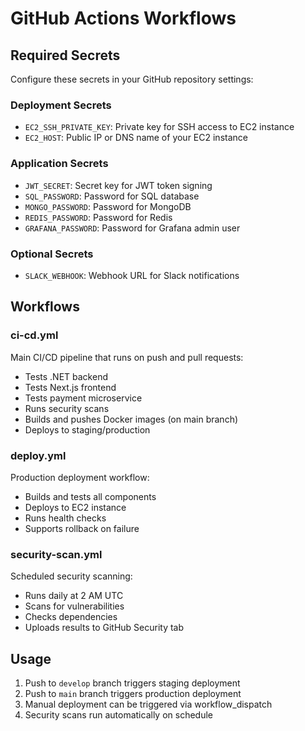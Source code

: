 # GitHub Actions Workflows

## Required Secrets

Configure these secrets in your GitHub repository settings:

### Deployment Secrets
- `EC2_SSH_PRIVATE_KEY`: Private key for SSH access to EC2 instance
- `EC2_HOST`: Public IP or DNS name of your EC2 instance

### Application Secrets
- `JWT_SECRET`: Secret key for JWT token signing
- `SQL_PASSWORD`: Password for SQL database
- `MONGO_PASSWORD`: Password for MongoDB
- `REDIS_PASSWORD`: Password for Redis
- `GRAFANA_PASSWORD`: Password for Grafana admin user

### Optional Secrets
- `SLACK_WEBHOOK`: Webhook URL for Slack notifications

## Workflows

### ci-cd.yml
Main CI/CD pipeline that runs on push and pull requests:
- Tests .NET backend
- Tests Next.js frontend  
- Tests payment microservice
- Runs security scans
- Builds and pushes Docker images (on main branch)
- Deploys to staging/production

### deploy.yml
Production deployment workflow:
- Builds and tests all components
- Deploys to EC2 instance
- Runs health checks
- Supports rollback on failure

### security-scan.yml
Scheduled security scanning:
- Runs daily at 2 AM UTC
- Scans for vulnerabilities
- Checks dependencies
- Uploads results to GitHub Security tab

## Usage

1. Push to `develop` branch triggers staging deployment
2. Push to `main` branch triggers production deployment
3. Manual deployment can be triggered via workflow_dispatch
4. Security scans run automatically on schedule